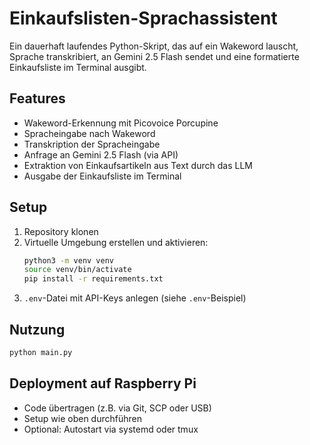 # Einkaufslisten-Sprachassistent

Ein dauerhaft laufendes Python-Skript, das auf ein Wakeword lauscht, Sprache transkribiert, an Gemini 2.5 Flash sendet und eine formatierte Einkaufsliste im Terminal ausgibt.

## Features
- Wakeword-Erkennung mit Picovoice Porcupine
- Spracheingabe nach Wakeword
- Transkription der Spracheingabe
- Anfrage an Gemini 2.5 Flash (via API)
- Extraktion von Einkaufsartikeln aus Text durch das LLM
- Ausgabe der Einkaufsliste im Terminal

## Setup
1. Repository klonen
2. Virtuelle Umgebung erstellen und aktivieren:
   ```bash
   python3 -m venv venv
   source venv/bin/activate
   pip install -r requirements.txt
   ```
3. `.env`-Datei mit API-Keys anlegen (siehe `.env`-Beispiel)

## Nutzung
```bash
python main.py
```

## Deployment auf Raspberry Pi
- Code übertragen (z.B. via Git, SCP oder USB)
- Setup wie oben durchführen
- Optional: Autostart via systemd oder tmux 